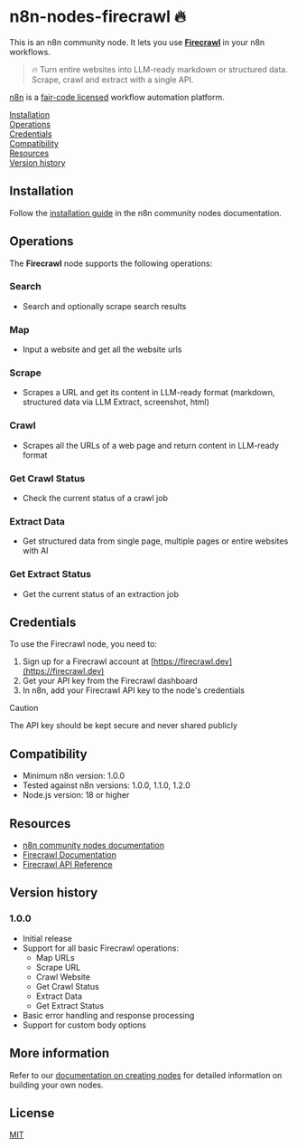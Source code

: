# n8n-nodes-firecrawl 🔥

This is an n8n community node. It lets you use **[Firecrawl](https://firecrawl.dev)** in your n8n workflows.

> 🔥 Turn entire websites into LLM-ready markdown or structured data. Scrape, crawl and extract with a single API.

[n8n](https://n8n.io/) is a [fair-code licensed](https://docs.n8n.io/reference/license/) workflow automation platform.

[Installation](#installation)  
[Operations](#operations)  
[Credentials](#credentials)  
[Compatibility](#compatibility)  
[Resources](#resources)  
[Version history](#version-history)  

## Installation

Follow the [installation guide](https://docs.n8n.io/integrations/community-nodes/installation/) in the n8n community nodes documentation.

## Operations

The **Firecrawl** node supports the following operations:

### Search
- Search and optionally scrape search results

### Map
- Input a website and get all the website urls

### Scrape
- Scrapes a URL and get its content in LLM-ready format (markdown, structured data via LLM Extract, screenshot, html)

### Crawl
- Scrapes all the URLs of a web page and return content in LLM-ready format

### Get Crawl Status
- Check the current status of a crawl job

### Extract Data
- Get structured data from single page, multiple pages or entire websites with AI

### Get Extract Status
- Get the current status of an extraction job

## Credentials

To use the Firecrawl node, you need to:

1. Sign up for a Firecrawl account at [https://firecrawl.dev](https://firecrawl.dev)
2. Get your API key from the Firecrawl dashboard
3. In n8n, add your Firecrawl API key to the node's credentials

> [!CAUTION]  
> The API key should be kept secure and never shared publicly

## Compatibility

- Minimum n8n version: 1.0.0
- Tested against n8n versions: 1.0.0, 1.1.0, 1.2.0
- Node.js version: 18 or higher

## Resources

* [n8n community nodes documentation](https://docs.n8n.io/integrations/community-nodes/)
* [Firecrawl Documentation](https://firecrawl.dev/docs)
* [Firecrawl API Reference](https://docs.firecrawl.dev/api-reference/introduction)

## Version history

### 1.0.0
- Initial release
- Support for all basic Firecrawl operations:
  - Map URLs
  - Scrape URL
  - Crawl Website
  - Get Crawl Status
  - Extract Data
  - Get Extract Status
- Basic error handling and response processing
- Support for custom body options

## More information

Refer to our [documentation on creating nodes](https://docs.n8n.io/integrations/creating-nodes/) for detailed information on building your own nodes.

## License

[MIT](https://github.com/n8n-io/n8n-nodes-starter/blob/master/LICENSE.md)
